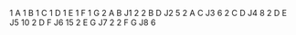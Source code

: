 1
A
1
B
1
C
1
D
1
E
1
F
1
G
2
A
B
J1
2
2
B
D
J2
5
2
A
C
J3
6
2
C
D
J4
8
2
D
E
J5
10
2
D
F
J6
15
2
E
G
J7
2
2
F
G
J8
6
